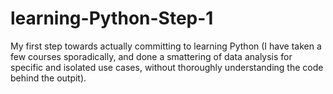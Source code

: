 # learning-Python-Step-1
My first step towards actually committing to learning Python (I have taken a few courses sporadically, and done a smattering of data analysis for specific and isolated use cases, without thoroughly understanding the code behind the outpit).
